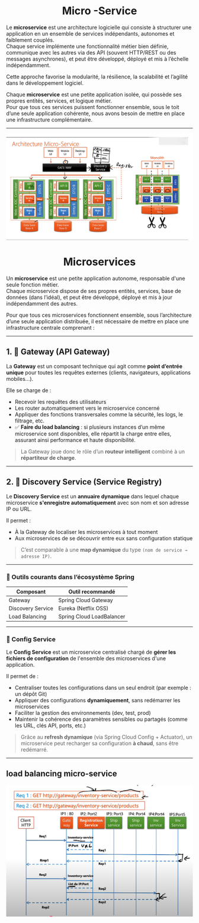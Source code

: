 # <h1 align="center"> Micro -Service </h1>


Le **microservice** est une architecture logicielle qui consiste à structurer une application en un ensemble de services indépendants, autonomes et faiblement couplés.  
Chaque service implémente une fonctionnalité métier bien définie, communique avec les autres via des API (souvent HTTP/REST ou des messages asynchrones), et peut être développé, déployé et mis à l’échelle indépendamment.

Cette approche favorise la modularité, la résilience, la scalabilité et l’agilité dans le développement logiciel.

Chaque **microservice** est une petite application isolée, qui possède ses propres entités, services, et logique métier.  
Pour que tous ces services puissent fonctionner ensemble, sous le toit d’une seule application cohérente, nous avons besoin de mettre en place une infrastructure complémentaire.

---

<p align="center">
    <img src="./micro-service-archi.png" alt="micro-service">
</p>

# <h1 align="center">Microservices</h1>

Un **microservice** est une petite application autonome, responsable d'une seule fonction métier.  
Chaque microservice dispose de ses propres entités, services, base de données (dans l’idéal), et peut être développé, déployé et mis à jour indépendamment des autres.

Pour que tous ces microservices fonctionnent ensemble, sous l’architecture d’une seule application distribuée, il est nécessaire de mettre en place une infrastructure centrale comprenant :

---

## 1. 🔀 Gateway (API Gateway)

La **Gateway** est un composant technique qui agit comme **point d’entrée unique** pour toutes les requêtes externes (clients, navigateurs, applications mobiles…).

Elle se charge de :
- Recevoir les requêtes des utilisateurs
- Les router automatiquement vers le microservice concerné
- Appliquer des fonctions transversales comme la sécurité, les logs, le filtrage, etc.
- ✅ **Faire du load balancing** : si plusieurs instances d’un même microservice sont disponibles, elle répartit la charge entre elles, assurant ainsi performance et haute disponibilité.

> La Gateway joue donc le rôle d’un **routeur intelligent** combiné à un **répartiteur de charge**.

---

## 2. 📘 Discovery Service (Service Registry)

Le **Discovery Service** est un **annuaire dynamique** dans lequel chaque microservice **s'enregistre automatiquement** avec son nom et son adresse IP ou URL.

Il permet :
- À la Gateway de localiser les microservices à tout moment
- Aux microservices de se découvrir entre eux sans configuration statique

> C’est comparable à une **map dynamique** du type `(nom de service → adresse IP)`.

---

### 🧩 Outils courants dans l’écosystème Spring

| Composant         | Outil recommandé     |
|-------------------|----------------------|
| Gateway           | Spring Cloud Gateway |
| Discovery Service | Eureka (Netflix OSS) |
| Load Balancing    | Spring Cloud LoadBalancer |

---
### 📌 Config Service

Le **Config Service** est un microservice centralisé chargé de **gérer les fichiers de configuration** de l'ensemble des microservices d'une application.

Il permet de :
- Centraliser toutes les configurations dans un seul endroit (par exemple : un dépôt Git)
- Appliquer des configurations **dynamiquement**, sans redémarrer les microservices
- Faciliter la gestion des environnements (dev, test, prod)
- Maintenir la cohérence des paramètres sensibles ou partagés (comme les URL, clés API, ports, etc.)

> Grâce au **refresh dynamique** (via Spring Cloud Config + Actuator), un microservice peut recharger sa configuration **à chaud**, sans être redémarré.


---

## load balancing micro-service

<p align="center">
    <img src="./architecture.png" alt="micro-service">
</p>

